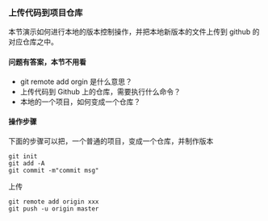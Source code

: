 ### 上传代码到项目仓库

本节演示如何进行本地的版本控制操作，并把本地新版本的文件上传到 github 的对应仓库之中。

#### 问题有答案，本节不用看

* git remote add orgin 是什么意思？
* 上传代码到 Github 上的仓库，需要执行什么命令？
* 本地的一个项目，如何变成一个仓库？

#### 操作步骤

下面的步骤可以把，一个普通的项目，变成一个仓库，并制作版本

```
git init
git add -A
git commit -m"commit msg"

```
上传

```
git remote add origin xxx
git push -u origin master

```
